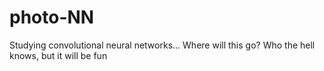 # photo-NN
Studying convolutional neural networks... Where will this go? Who the hell knows, but it will be fun
